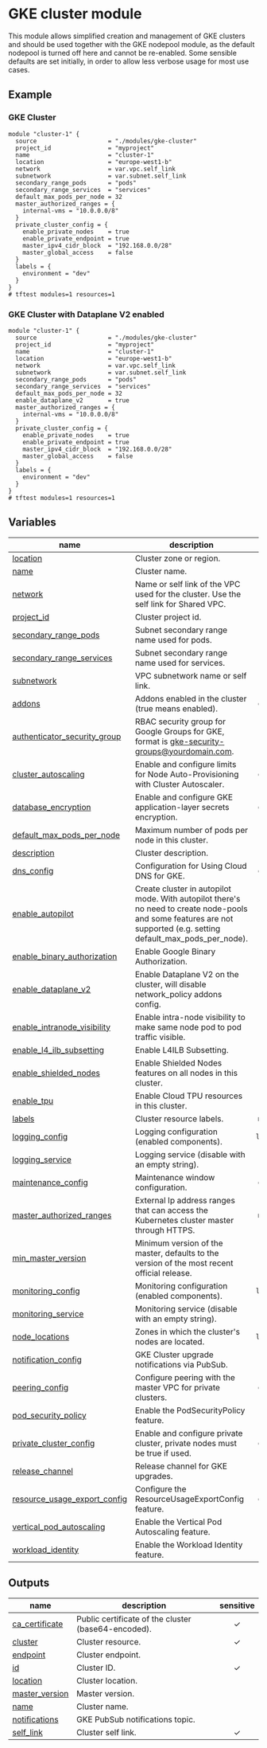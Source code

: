 # GKE cluster module

This module allows simplified creation and management of GKE clusters and should be used together with the GKE nodepool module, as the default nodepool is turned off here and cannot be re-enabled. Some sensible defaults are set initially, in order to allow less verbose usage for most use cases.

## Example

### GKE Cluster

```hcl
module "cluster-1" {
  source                    = "./modules/gke-cluster"
  project_id                = "myproject"
  name                      = "cluster-1"
  location                  = "europe-west1-b"
  network                   = var.vpc.self_link
  subnetwork                = var.subnet.self_link
  secondary_range_pods      = "pods"
  secondary_range_services  = "services"
  default_max_pods_per_node = 32
  master_authorized_ranges = {
    internal-vms = "10.0.0.0/8"
  }
  private_cluster_config = {
    enable_private_nodes    = true
    enable_private_endpoint = true
    master_ipv4_cidr_block  = "192.168.0.0/28"
    master_global_access    = false
  }
  labels = {
    environment = "dev"
  }
}
# tftest modules=1 resources=1
```

### GKE Cluster with Dataplane V2 enabled

```hcl
module "cluster-1" {
  source                    = "./modules/gke-cluster"
  project_id                = "myproject"
  name                      = "cluster-1"
  location                  = "europe-west1-b"
  network                   = var.vpc.self_link
  subnetwork                = var.subnet.self_link
  secondary_range_pods      = "pods"
  secondary_range_services  = "services"
  default_max_pods_per_node = 32
  enable_dataplane_v2       = true
  master_authorized_ranges = {
    internal-vms = "10.0.0.0/8"
  }
  private_cluster_config = {
    enable_private_nodes    = true
    enable_private_endpoint = true
    master_ipv4_cidr_block  = "192.168.0.0/28"
    master_global_access    = false
  }
  labels = {
    environment = "dev"
  }
}
# tftest modules=1 resources=1
```
<!-- BEGIN TFDOC -->

## Variables

| name | description | type | required | default |
|---|---|:---:|:---:|:---:|
| [location](variables.tf#L161) | Cluster zone or region. | <code>string</code> | ✓ |  |
| [name](variables.tf#L228) | Cluster name. | <code>string</code> | ✓ |  |
| [network](variables.tf#L233) | Name or self link of the VPC used for the cluster. Use the self link for Shared VPC. | <code>string</code> | ✓ |  |
| [project_id](variables.tf#L277) | Cluster project id. | <code>string</code> | ✓ |  |
| [secondary_range_pods](variables.tf#L300) | Subnet secondary range name used for pods. | <code>string</code> | ✓ |  |
| [secondary_range_services](variables.tf#L305) | Subnet secondary range name used for services. | <code>string</code> | ✓ |  |
| [subnetwork](variables.tf#L310) | VPC subnetwork name or self link. | <code>string</code> | ✓ |  |
| [addons](variables.tf#L17) | Addons enabled in the cluster (true means enabled). | <code title="object&#40;&#123;&#10;  cloudrun_config            &#61; bool&#10;  dns_cache_config           &#61; bool&#10;  horizontal_pod_autoscaling &#61; bool&#10;  http_load_balancing        &#61; bool&#10;  istio_config &#61; object&#40;&#123;&#10;    enabled &#61; bool&#10;    tls     &#61; bool&#10;  &#125;&#41;&#10;  network_policy_config                 &#61; bool&#10;  gce_persistent_disk_csi_driver_config &#61; bool&#10;  config_connector_config               &#61; bool&#10;  kalm_config                           &#61; bool&#10;&#125;&#41;">object&#40;&#123;&#8230;&#125;&#41;</code> |  | <code title="&#123;&#10;  cloudrun_config            &#61; false&#10;  dns_cache_config           &#61; false&#10;  horizontal_pod_autoscaling &#61; true&#10;  http_load_balancing        &#61; true&#10;  istio_config &#61; &#123;&#10;    enabled &#61; false&#10;    tls     &#61; false&#10;  &#125;&#10;  network_policy_config                 &#61; false&#10;  gce_persistent_disk_csi_driver_config &#61; false&#10;  config_connector_config               &#61; false&#10;  kalm_config                           &#61; false&#10;&#125;">&#123;&#8230;&#125;</code> |
| [authenticator_security_group](variables.tf#L49) | RBAC security group for Google Groups for GKE, format is gke-security-groups@yourdomain.com. | <code>string</code> |  | <code>null</code> |
| [cluster_autoscaling](variables.tf#L55) | Enable and configure limits for Node Auto-Provisioning with Cluster Autoscaler. | <code title="object&#40;&#123;&#10;  enabled    &#61; bool&#10;  cpu_min    &#61; number&#10;  cpu_max    &#61; number&#10;  memory_min &#61; number&#10;  memory_max &#61; number&#10;&#125;&#41;">object&#40;&#123;&#8230;&#125;&#41;</code> |  | <code title="&#123;&#10;  enabled    &#61; false&#10;  cpu_min    &#61; 0&#10;  cpu_max    &#61; 0&#10;  memory_min &#61; 0&#10;  memory_max &#61; 0&#10;&#125;">&#123;&#8230;&#125;</code> |
| [database_encryption](variables.tf#L73) | Enable and configure GKE application-layer secrets encryption. | <code title="object&#40;&#123;&#10;  enabled  &#61; bool&#10;  state    &#61; string&#10;  key_name &#61; string&#10;&#125;&#41;">object&#40;&#123;&#8230;&#125;&#41;</code> |  | <code title="&#123;&#10;  enabled  &#61; false&#10;  state    &#61; &#34;DECRYPTED&#34;&#10;  key_name &#61; null&#10;&#125;">&#123;&#8230;&#125;</code> |
| [default_max_pods_per_node](variables.tf#L87) | Maximum number of pods per node in this cluster. | <code>number</code> |  | <code>110</code> |
| [description](variables.tf#L93) | Cluster description. | <code>string</code> |  | <code>null</code> |
| [dns_config](variables.tf#L99) | Configuration for Using Cloud DNS for GKE. | <code title="object&#40;&#123;&#10;  cluster_dns        &#61; string&#10;  cluster_dns_scope  &#61; string&#10;  cluster_dns_domain &#61; string&#10;&#125;&#41;">object&#40;&#123;&#8230;&#125;&#41;</code> |  | <code title="&#123;&#10;  cluster_dns        &#61; &#34;PROVIDER_UNSPECIFIED&#34;&#10;  cluster_dns_scope  &#61; &#34;DNS_SCOPE_UNSPECIFIED&#34;&#10;  cluster_dns_domain &#61; &#34;&#34;&#10;&#125;">&#123;&#8230;&#125;</code> |
| [enable_autopilot](variables.tf#L113) | Create cluster in autopilot mode. With autopilot there's no need to create node-pools and some features are not supported (e.g. setting default_max_pods_per_node). | <code>bool</code> |  | <code>false</code> |
| [enable_binary_authorization](variables.tf#L119) | Enable Google Binary Authorization. | <code>bool</code> |  | <code>null</code> |
| [enable_dataplane_v2](variables.tf#L125) | Enable Dataplane V2 on the cluster, will disable network_policy addons config. | <code>bool</code> |  | <code>false</code> |
| [enable_intranode_visibility](variables.tf#L131) | Enable intra-node visibility to make same node pod to pod traffic visible. | <code>bool</code> |  | <code>null</code> |
| [enable_l4_ilb_subsetting](variables.tf#L137) | Enable L4ILB Subsetting. | <code>bool</code> |  | <code>null</code> |
| [enable_shielded_nodes](variables.tf#L143) | Enable Shielded Nodes features on all nodes in this cluster. | <code>bool</code> |  | <code>null</code> |
| [enable_tpu](variables.tf#L149) | Enable Cloud TPU resources in this cluster. | <code>bool</code> |  | <code>null</code> |
| [labels](variables.tf#L155) | Cluster resource labels. | <code>map&#40;string&#41;</code> |  | <code>null</code> |
| [logging_config](variables.tf#L166) | Logging configuration (enabled components). | <code>list&#40;string&#41;</code> |  | <code>null</code> |
| [logging_service](variables.tf#L172) | Logging service (disable with an empty string). | <code>string</code> |  | <code>&#34;logging.googleapis.com&#47;kubernetes&#34;</code> |
| [maintenance_config](variables.tf#L178) | Maintenance window configuration. | <code title="object&#40;&#123;&#10;  daily_maintenance_window &#61; object&#40;&#123;&#10;    start_time &#61; string&#10;  &#125;&#41;&#10;  recurring_window &#61; object&#40;&#123;&#10;    start_time &#61; string&#10;    end_time   &#61; string&#10;    recurrence &#61; string&#10;  &#125;&#41;&#10;  maintenance_exclusion &#61; list&#40;object&#40;&#123;&#10;    exclusion_name &#61; string&#10;    start_time     &#61; string&#10;    end_time       &#61; string&#10;  &#125;&#41;&#41;&#10;&#125;&#41;">object&#40;&#123;&#8230;&#125;&#41;</code> |  | <code title="&#123;&#10;  daily_maintenance_window &#61; &#123;&#10;    start_time &#61; &#34;03:00&#34;&#10;  &#125;&#10;  recurring_window      &#61; null&#10;  maintenance_exclusion &#61; &#91;&#93;&#10;&#125;">&#123;&#8230;&#125;</code> |
| [master_authorized_ranges](variables.tf#L204) | External Ip address ranges that can access the Kubernetes cluster master through HTTPS. | <code>map&#40;string&#41;</code> |  | <code>&#123;&#125;</code> |
| [min_master_version](variables.tf#L210) | Minimum version of the master, defaults to the version of the most recent official release. | <code>string</code> |  | <code>null</code> |
| [monitoring_config](variables.tf#L216) | Monitoring configuration (enabled components). | <code>list&#40;string&#41;</code> |  | <code>null</code> |
| [monitoring_service](variables.tf#L222) | Monitoring service (disable with an empty string). | <code>string</code> |  | <code>&#34;monitoring.googleapis.com&#47;kubernetes&#34;</code> |
| [node_locations](variables.tf#L238) | Zones in which the cluster's nodes are located. | <code>list&#40;string&#41;</code> |  | <code>&#91;&#93;</code> |
| [notification_config](variables.tf#L244) | GKE Cluster upgrade notifications via PubSub. | <code>bool</code> |  | <code>false</code> |
| [peering_config](variables.tf#L250) | Configure peering with the master VPC for private clusters. | <code title="object&#40;&#123;&#10;  export_routes &#61; bool&#10;  import_routes &#61; bool&#10;  project_id    &#61; string&#10;&#125;&#41;">object&#40;&#123;&#8230;&#125;&#41;</code> |  | <code>null</code> |
| [pod_security_policy](variables.tf#L260) | Enable the PodSecurityPolicy feature. | <code>bool</code> |  | <code>null</code> |
| [private_cluster_config](variables.tf#L266) | Enable and configure private cluster, private nodes must be true if used. | <code title="object&#40;&#123;&#10;  enable_private_nodes    &#61; bool&#10;  enable_private_endpoint &#61; bool&#10;  master_ipv4_cidr_block  &#61; string&#10;  master_global_access    &#61; bool&#10;&#125;&#41;">object&#40;&#123;&#8230;&#125;&#41;</code> |  | <code>null</code> |
| [release_channel](variables.tf#L282) | Release channel for GKE upgrades. | <code>string</code> |  | <code>null</code> |
| [resource_usage_export_config](variables.tf#L288) | Configure the ResourceUsageExportConfig feature. | <code title="object&#40;&#123;&#10;  enabled &#61; bool&#10;  dataset &#61; string&#10;&#125;&#41;">object&#40;&#123;&#8230;&#125;&#41;</code> |  | <code title="&#123;&#10;  enabled &#61; null&#10;  dataset &#61; null&#10;&#125;">&#123;&#8230;&#125;</code> |
| [vertical_pod_autoscaling](variables.tf#L315) | Enable the Vertical Pod Autoscaling feature. | <code>bool</code> |  | <code>null</code> |
| [workload_identity](variables.tf#L321) | Enable the Workload Identity feature. | <code>bool</code> |  | <code>true</code> |

## Outputs

| name | description | sensitive |
|---|---|:---:|
| [ca_certificate](outputs.tf#L17) | Public certificate of the cluster (base64-encoded). | ✓ |
| [cluster](outputs.tf#L23) | Cluster resource. | ✓ |
| [endpoint](outputs.tf#L29) | Cluster endpoint. |  |
| [id](outputs.tf#L34) | Cluster ID. | ✓ |
| [location](outputs.tf#L40) | Cluster location. |  |
| [master_version](outputs.tf#L45) | Master version. |  |
| [name](outputs.tf#L50) | Cluster name. |  |
| [notifications](outputs.tf#L55) | GKE PubSub notifications topic. |  |
| [self_link](outputs.tf#L60) | Cluster self link. | ✓ |

<!-- END TFDOC -->
